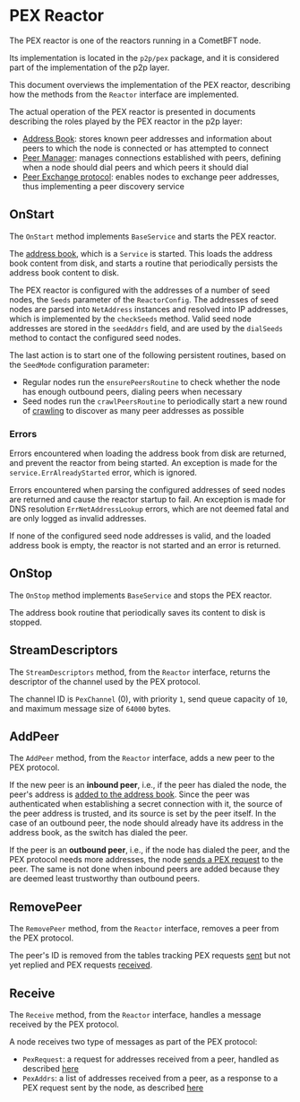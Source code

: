 # PEX Reactor

The PEX reactor is one of the reactors running in a CometBFT node.

Its implementation is located in the `p2p/pex` package, and it is considered
part of the implementation of the p2p layer.

This document overviews the implementation of the PEX reactor, describing how
the methods from the `Reactor` interface are implemented.

The actual operation of the PEX reactor is presented in documents describing
the roles played by the PEX reactor in the p2p layer:

- [Address Book](./addressbook.md): stores known peer addresses and information
  about peers to which the node is connected or has attempted to connect
- [Peer Manager](./peer_manager.md): manages connections established with peers,
  defining when a node should dial peers and which peers it should dial
- [Peer Exchange protocol](./pex-protocol.md): enables nodes to exchange peer
  addresses, thus implementing a peer discovery service

## OnStart

The `OnStart` method implements `BaseService` and starts the PEX reactor.

The [address book](./addressbook.md), which is a `Service` is started.
This loads the address book content from disk,
and starts a routine that periodically persists the address book content to disk.

The PEX reactor is configured with the addresses of a number of seed nodes,
the `Seeds` parameter of the `ReactorConfig`.
The addresses of seed nodes are parsed into `NetAddress` instances and resolved
into IP addresses, which is implemented by the `checkSeeds` method.
Valid seed node addresses are stored in the `seedAddrs` field,
and are used by the `dialSeeds` method to contact the configured seed nodes.

The last action is to start one of the following persistent routines, based on
the `SeedMode` configuration parameter:

- Regular nodes run the `ensurePeersRoutine` to check whether the node has
  enough outbound peers, dialing peers when necessary
- Seed nodes run the `crawlPeersRoutine` to periodically start a new round
  of [crawling](./pex-protocol.md#Crawling-peers) to discover as many peer
  addresses as possible

### Errors

Errors encountered when loading the address book from disk are returned,
and prevent the reactor from being started.
An exception is made for the `service.ErrAlreadyStarted` error, which is ignored.

Errors encountered when parsing the configured addresses of seed nodes
are returned and cause the reactor startup to fail.
An exception is made for DNS resolution `ErrNetAddressLookup` errors,
which are not deemed fatal and are only logged as invalid addresses.

If none of the configured seed node addresses is valid, and the loaded address
book is empty, the reactor is not started and an error is returned.

## OnStop

The `OnStop` method implements `BaseService` and stops the PEX reactor.

The address book routine that periodically saves its content to disk is stopped.

## StreamDescriptors

The `StreamDescriptors` method, from the `Reactor` interface, returns the descriptor
of the channel used by the PEX protocol.

The channel ID is `PexChannel` (0), with priority `1`, send queue capacity of
`10`, and maximum message size of `64000` bytes.

## AddPeer

The `AddPeer` method, from the `Reactor` interface,
adds a new peer to the PEX protocol.

If the new peer is an **inbound peer**, i.e., if the peer has dialed the node,
the peer's address is [added to the address book](./addressbook.md#adding-addresses).
Since the peer was authenticated when establishing a secret connection with it,
the source of the peer address is trusted, and its source is set by the peer itself.
In the case of an outbound peer, the node should already have its address in
the address book, as the switch has dialed the peer.

If the peer is an **outbound peer**, i.e., if the node has dialed the peer,
and the PEX protocol needs more addresses,
the node [sends a PEX request](./pex-protocol.md#Requesting-Addresses) to the peer.
The same is not done when inbound peers are added because they are deemed least
trustworthy than outbound peers.

## RemovePeer

The `RemovePeer` method, from the `Reactor` interface,
removes a peer from the PEX protocol.

The peer's ID is removed from the tables tracking PEX requests
[sent](./pex-protocol.md#misbehavior) but not yet replied
and PEX requests [received](./pex-protocol.md#misbehavior-1).

## Receive

The `Receive` method, from the `Reactor` interface,
handles a message received by the PEX protocol.

A node receives two type of messages as part of the PEX protocol:

- `PexRequest`: a request for addresses received from a peer, handled as
  described [here](./pex-protocol.md#providing-addresses)
- `PexAddrs`: a list of addresses received from a peer, as a response to a PEX
  request sent by the node, as described [here](./pex-protocol.md#responses)

